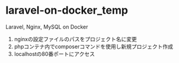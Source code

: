 # laravel-on-docker_temp
Laravel, Nginx, MySQL on Docker

1. nginxの設定ファイルのパスをプロジェクト名に変更
2. phpコンテナ内でcomposerコマンドを使用し新規プロジェクト作成
3. localhostの80番ポートにアクセス
